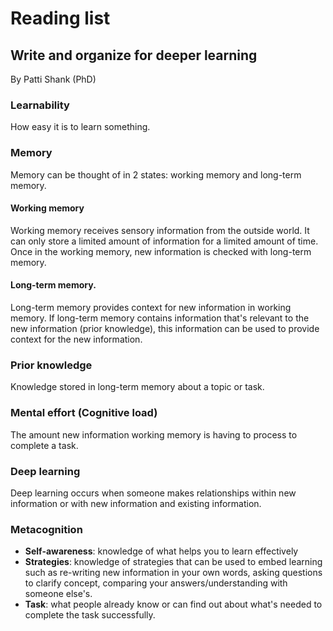 
# Reading list

## Write and organize for deeper learning 
By Patti Shank (PhD)

### Learnability
How easy it is to learn something.

### Memory
Memory can be thought of in 2 states: working memory and long-term memory.

#### Working memory
Working memory receives sensory information from the outside world. It can only store a limited amount of information for a limited amount of time. Once in the working memory, new information is checked with long-term memory.

#### Long-term memory.
Long-term memory provides context for new information in working memory. If long-term memory contains information that's relevant to the new information (prior knowledge), this information can be used to provide context for the new information. 

### Prior knowledge
Knowledge stored in long-term memory about a topic or task.

### Mental effort  (Cognitive load)
The amount new information working memory is having to process to complete a task.

### Deep learning
Deep learning occurs when someone makes relationships within new information or with new information and existing information.

### Metacognition
- **Self-awareness**: knowledge of what helps you to learn effectively
- **Strategies**: knowledge of strategies that can be used to embed learning such as re-writing new information in your own words, asking questions to clarify concept, comparing your answers/understanding with someone else's.
- **Task**: what people already know or can find out about what's needed to complete the task successfully.
